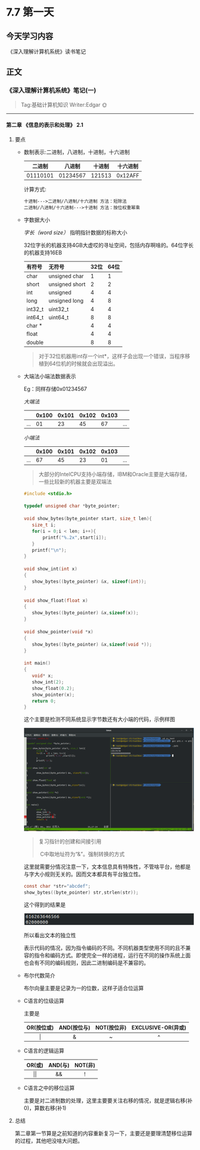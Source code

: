 # 7.7  第一天

## 今天学习内容

​	《深入理解计算机系统》读书笔记

## 正文

### 	《深入理解计算机系统》笔记(一)

> Tag:基础计算机知识 Writer:Edgar :sun_with_face:

-------

#### 第二章 《信息的表示和处理》 2.1

1. 要点

   * 数制表示:二进制，八进制，十进制，十六进制

     |  二进制  |  八进制  | 十进制 | 十六进制 |
     | :------: | :------: | :----: | :------: |
     | 01110101 | 01234567 | 121513 | 0x12AFF  |

     [^1]: 数制例子

     计算方式:

     ```latex
     十进制--->二进制/八进制/十六进制 方法：短除法
     二进制/八进制/十六进制--->十进制 方法：按位权重幂乘
     ```

   * 字数据大小

     *字长（word size）* 指明指针数据的标称大小

     32位字长的机器支持4GB大虚哎的寻址空间，包括内存啊啥的。64位字长的机器支持16EB

     | 有符号  | 无符号         | 32位 | 64位 |
     | ------- | -------------- | ---- | ---- |
     | char    | unsigned char  | 1    | 1    |
     | short   | unsigned short | 2    | 2    |
     | int     | unsigned       | 4    | 4    |
     | long    | unsigned long  | 4    | 8    |
     | int32_t | uint32_t       | 4    | 4    |
     | int64_t | uint64_t       | 8    | 8    |
     | char *  |                | 4    | 4    |
     | float   |                | 4    | 4    |
     | double  |                | 8    | 8    |

     > 对于32位机器用int存一个int*，这样子会出现一个错误，当程序移植到64位机的时候就会出现溢出。

   * 大端法小端法数据表示

     Eg：同样存储0x01234567

     *大端法*

     |      | 0x100 | 0x101 | 0x102 | 0x103 |      |
     | ---- | ----- | ----- | ----- | ----- | ---- |
     | ...  | 01    | 23    | 45    | 67    | ...  |

     *小端法*

     |      | 0x100 | 0x101 | 0x102 | 0x103 |      |
     | ---- | ----- | ----- | ----- | ----- | ---- |
     | ...  | 67    | 45    | 23    | 01    | ...  |

     > 大部分的IntelCPU支持小端存储，IBM和Oracle主要是大端存储，一些比较新的机器主要是双端法

     ```c
     #include <stdio.h>
     
     typedef unsigned char *byte_pointer;
     
     void show_bytes(byte_pointer start, size_t len){
     	size_t i;
     	for(i = 0;i < len; i++){
     		printf("%.2x",start[i]);
     	}
     	printf("\n");
     }
     
     void show_int(int x)
     {
     	show_bytes((byte_pointer) &x, sizeof(int));
     }
     
     void show_float(float x)
     {
     	show_bytes((byte_pointer) &x,sizeof(x));
     }
     
     void show_pointer(void *x)
     {
     	show_bytes((byte_pointer) &x,sizeof(void *));
     }
     
     int main()
     {
     	void* x;
     	show_int(2);
     	show_float(0.2);
     	show_pointer(x);
     	return 0;
     }
     ```

     这个主要是检测不同系统显示字节数还有大小端的代码，示例样图

     ![](https://github.com/Edgaraaa/summer_hoilday2019/blob/master/7.7/img/2.png?raw=true)

     > 复习指针的创建和间接引用
     >
     > ​	C中取地址符为“&”。强制转换的方式

     这里就需要分情况注意一下，文本信息具有特殊性，不管啥平台，他都是与字大小规则无关的。因而文本都具有平台独立性。

     ```c
     const char *str="abcdef";
     show_bytes((byte_pointer) str,strlen(str));
     ```

     这个得到的结果是

     ![](https://github.com/Edgaraaa/summer_hoilday2019/blob/master/7.7/img/3.png?raw=true)

     所以看出文本的独立性

     表示代码的情况，因为指令编码的不同。不同机器类型使用不同的且不兼容的指令和编码方式。即使完全一样的进程，运行在不同的操作系统上面也会有不同的编码规则，因此二进制编码是不兼容的。

   * 布尔代数简介

     布尔向量主要是记录为一的位数，这样子适合位运算

   * C语言的位级运算

     主要是

     | OR(按位或) | AND(按位与) | NOT(按位非) | EXCLUSIVE-OR(异或) |
     | :--------: | :---------: | :---------: | :----------------: |
     |     \|     |      &      |      ~      |         ^          |

   * C语言的逻辑运算

     | OR(或) | AND(与) | NOT(非) |
     | :----: | :-----: | :-----: |
     |  \|\|  |   &&    |    !    |

   * C语言之中的移位运算

     主要是对二进制数的处理，这里主要要关注右移的情况，就是逻辑右移(补0)，算数右移(补1)

2. 总结

   ​	第二章第一节算是之前知道的内容重新复习一下，主要还是要理清楚移位运算的过程，其他吧没啥大问题。

